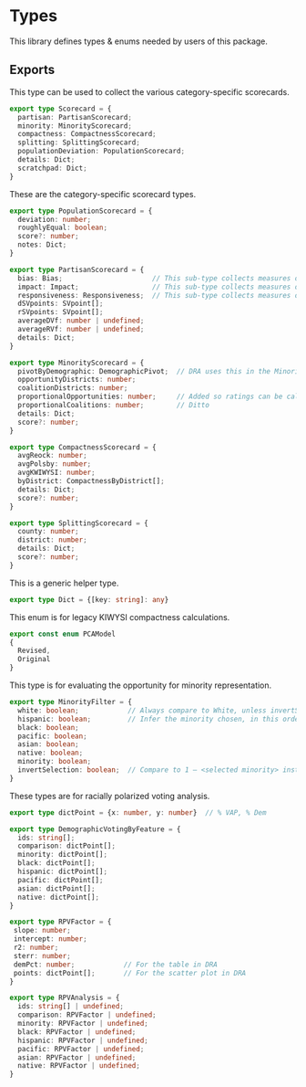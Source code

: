 # Types

This library defines types & enums needed by users of this package.

## Exports

This type can be used to collect the various category-specific scorecards.

``` TypeScript
export type Scorecard = {
  partisan: PartisanScorecard;
  minority: MinorityScorecard;
  compactness: CompactnessScorecard;
  splitting: SplittingScorecard;
  populationDeviation: PopulationScorecard;
  details: Dict;
  scratchpad: Dict;
}
```

These are the category-specific scorecard types.

``` TypeScript
export type PopulationScorecard = {
  deviation: number;
  roughlyEqual: boolean;
  score?: number;
  notes: Dict;
}
```

``` TypeScript
export type PartisanScorecard = {
  bias: Bias;                      // This sub-type collects measures of bias
  impact: Impact;                  // This sub-type collects measures of impact
  responsiveness: Responsiveness;  // This sub-type collects measures of responsiveness
  dSVpoints: SVpoint[];
  rSVpoints: SVpoint[];
  averageDVf: number | undefined;
  averageRVf: number | undefined;
  details: Dict;
}
```

``` TypeScript
export type MinorityScorecard = {
  pivotByDemographic: DemographicPivot;  // DRA uses this in the Minority Representation section of the Advanced tab
  opportunityDistricts: number;
  coalitionDistricts: number;
  proportionalOpportunities: number;     // Added so ratings can be calculated separately
  proportionalCoalitions: number;        // Ditto
  details: Dict;
  score?: number;
}
```

``` TypeScript
export type CompactnessScorecard = {
  avgReock: number;
  avgPolsby: number;
  avgKWIWYSI: number;
  byDistrict: CompactnessByDistrict[];
  details: Dict;
  score?: number;
}
```

``` TypeScript
export type SplittingScorecard = {
  county: number;
  district: number;
  details: Dict;
  score?: number;
}
```

This is a generic helper type.

``` TypeScript
export type Dict = {[key: string]: any}
```

This enum is for legacy KIWYSI compactness calculations.

``` TypeScript
export const enum PCAModel
{
  Revised,
  Original
}
```

This type is for evaluating the opportunity for minority representation.

``` TypeScript
export type MinorityFilter = {
  white: boolean;            // Always compare to White, unless invertSelection == true
  hispanic: boolean;         // Infer the minority chosen, in this order
  black: boolean;
  pacific: boolean;
  asian: boolean;
  native: boolean;
  minority: boolean;
  invertSelection: boolean;  // Compare to 1 – <selected minority> instead of White
}
```

These types are for racially polarized voting analysis.

``` TypeScript
export type dictPoint = {x: number, y: number}  // % VAP, % Dem
```

``` TypeScript
export type DemographicVotingByFeature = {
  ids: string[];
  comparison: dictPoint[];
  minority: dictPoint[];
  black: dictPoint[];
  hispanic: dictPoint[];
  pacific: dictPoint[];
  asian: dictPoint[];
  native: dictPoint[];
}
``` 

 ``` TypeScript
export type RPVFactor = {
  slope: number;
  intercept: number;
  r2: number;
  sterr: number;
  demPct: number;            // For the table in DRA
  points: dictPoint[];       // For the scatter plot in DRA
}
``` 

``` TypeScript
export type RPVAnalysis = {
  ids: string[] | undefined;
  comparison: RPVFactor | undefined;
  minority: RPVFactor | undefined;
  black: RPVFactor | undefined;
  hispanic: RPVFactor | undefined;
  pacific: RPVFactor | undefined;
  asian: RPVFactor | undefined;
  native: RPVFactor | undefined;
}
```